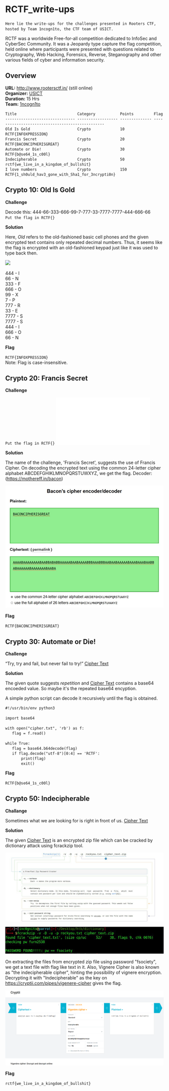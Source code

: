 # RCTF_write-ups

`Here lie the write-ups for the challenges presented in Rooters CTF, hosted by Team 1ncogn1to, the CTF team of USICT.`

RCTF was a worldwide Free-for-all competition dedicated to InfoSec and CyberSec Community. It was a Jeopardy type capture the flag competition, held online where participants were presented with questions related to Cryptography, Web Hacking, Forensics, Reverse, Steganography and other various fields of cyber and information security.


## Overview

**URL:** http://www.rootersctf.in/ (still online)<br>
**Organizer:** <a href="http://www.ipu.ac.in/usict">USICT</a><br>
**Duration:** 15 Hrs<br>
**Team:** <a href="https://ctftime.org/team/51783">1ncogn1to</a><br>

```
Title                           Category           Points         Flag
------------------------------- ------------------ -------------- ------------------------------------------------
Old Is Gold                     Crypto             10             RCTF{INFOXPRESSION}
Francis Secret                  Crypto             20             RCTF{BACONCIPHERISGREAT}
Automate or Die!                Crypto             30             RCTF{b@se64_1s_c00l}
Indecipherable                  Crypto             50             rctf{we_live_in_a_kingdom_of_bullshit}
I love numbers                	Crypto             150            RCTF{1_sh0uld_hav3_gone_with_Sha1_for_3ncrypti0n}
```


## Crypto 10: Old Is Gold

**Challenge**

Decode this: 444-66-333-666-99-7-777-33-7777-7777-444-666-66<br>
`Put the flag in RCTF{}`

**Solution**

Here, _Old_ refers to the old-fashioned basic cell phones and the given encrypted text contains only repeated decimal numbers. Thus, it seems like the flag is encrypted with an old-fashioned keypad just like it was used to type back then.

![](writeupfiles/keypad.jpg)

444 - I  
66 - N  
333 - F  
666 - O  
99 - X  
7 - P  
777 - R  
33 - E  
7777 - S  
7777 - S  
444 - I  
666 - O  
66 - N  

**Flag**

`RCTF{INFOXPRESSION}`<br>
Note: Flag is case-insensitive.


## Crypto 20: Francis Secret

**Challenge**

`Put the flag in RCTF{}`
![](writeupfiles/francis_secret.txt)

**Solution**

The name of the challenge, 'Francis Secret', suggests the use of Francis Cipher. On decoding the encrypted text using the common 24-letter cipher alphabet ABCDEFGHIKLMNOPQRSTUWXYZ, we get the flag.
Decoder: (https://mothereff.in/bacon)

![](writeupfiles/francis.jpg)

**Flag**

`RCTF{BACONCIPHERISGREAT}`


## Crypto 30: Automate or Die!

**Challenge**

 “Try, try and fail, but never fail to try!”
 [Cipher Text](writeupfiles/cipher.txt)
 
 **Solution**
 
 The given quote suggests _repetition_ and [Cipher Text](writeupfiles/cipher.txt) contains a base64 encoeded value. So maybe it's the repeated base64 encyption.
 
 A simple python script can decode it recursively until the flag is obtained.
 ```
 #!/usr/bin/env python3

import base64

with open("cipher.txt", 'rb') as f:
    flag = f.read()

while True:
    flag = base64.b64decode(flag)
    if flag.decode("utf-8")[0:4] == 'RCTF':
        print(flag)
        exit()
```

**Flag**

`RCTF{b@se64_1s_c00l}`


## Crypto 50: Indecipherable

**Challange**

Sometimes what we are looking for is right in front of us.
[Cipher Text](writeupfiles/cipher_text.zip)

**Solution**

The given [Cipher Text](writeupfiles/cipher_text.zip) is an encrypted zip file which can be cracked by dictionary attack using fcrackzip tool.

![](writeupfiles/shell.jpg)

![](writeupfiles/fcrackzip.jpg)

On extracting the files from encrypted zip file using password "fsociety", we get a text file with flag like text in it. Also, Vignere Cipher is also known as "the indecipherable cipher", hinting the possibility of vignere encryption. Decrypting it with "Indecipherable" as the key on https://cryptii.com/pipes/vigenere-cipher gives the flag.

![](writeupfiles/cryptii.png)

**Flag**

`rctf{we_live_in_a_kingdom_of_bullshit}`
